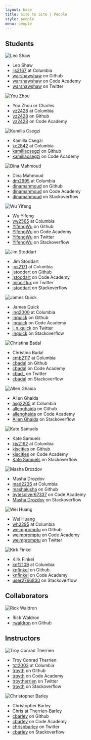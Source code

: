 ```yaml
---
layout: base
title: Site to Site | People
style: people
menu: people
---
```

## Students

![Leo Shaw](http://s.gravatar.com/avatar/f1e3afe5eb52caaa14890b0b9eb79ee7?s=80)
*	Leo Shaw
*	[ljs2167](mailto:ljs2167@columbia.edu) at Columbia
*	[warshawshaw](https://github.com/warshawshaw) on Github
*	[warshawshaw](http://www.codecademy.com/warshawshaw) on Code Academy
*	[warshawshaw](https://twitter.com/warshawshaw) on Twitter


![You Zhou](http://s.gravatar.com/avatar/57ec0c8d495a9c261b4d12413d5f1882?s=80)
*	You Zhou or Charles
*	[yz2428](mailto:yz2428@columbia.edu) at Columbia
*	[yz2428](https://github.com/yz2428) on Github
*	[yz2428](http://www.codecademy.com/yz2428) on Code Academy

![Kamilla Csegzi](http://www.gravatar.com/avatar/f3595b8d754b0acd36a6f222e94b32cc.png)
*	Kamilla Csegzi
*	[kc2842](mailto:kc2842@columbia.edu) at Columbia
*	[kamillacsegzi](https://github.com/kamillacsegzi) on Github
*	[kamillacsegzi](http://www.codecademy.com/kamillacsegzi) on Code Academy

![Dina Mahmoud](http://www.gravatar.com/avatar/13b82a9498fba917a31256e959e5a063.png)
*	Dina Mahmoud
*	[dm2995](mailto:dm2995@columbia.edu) at Columbia
*	[dinamahmoud](https://github.com/dinamahmoud) on Github
*	[dinamahmoud](http://www.codecademy.com/dinamahmoud) on Code Academy
*	[dinamahmoud](http://stackoverflow.com/users/2765586/dinamahmoud) on Stackoverflow

![Wu Yifeng]()
*	Wu Yifeng
*	[yw2565](mailto:yw2565@columbia.edu) at Columbia
*	[YifengWu](https://github.com/YifengWu) on Github
*	[YifengWu](http://www.codecademy.com/objectrockstar38809) on Code Academy
*	[YifengWu](https://twitter.com/YifengWu) on Twitter
*	[YifengWu](http://stackoverflow.com/users/2765433/yifeng-wu) on Stackoverflow

![Jim Stoddart](http://www.gravatar.com/avatar/148622c3608f6a8a53d62673bbb88af4.png)
*	Jim Stoddart
*	[jps2171](mailto:jps2171@columbia.edu) at Columbia
*	[jstoddart](https://github.com/jstoddart) on Github
*	[jstoddart](http://www.codecademy.com/jstoddart) on Code Academy
*	[minorflux](https://twitter.com/minorflux) on Twitter
*	[jstoddart](http://stackoverflow.com/users/2014463/jstoddart) on Stackoverflow 

![James Quick](http://www.gravatar.com/avatar/3ba8705123c60d4b0e79bd4166ac2ecb.png)
*	James Quick
*	[jnq2000](mailto:jnq2000@columbia.edu) at Columbia
*	[jnquick](https://github.com/jnquick) on Github
*	[jnquick](http://www.codecademy.com/jnquick) on Code Academy
*	[j_n_quick](https://twitter.com/j_n_quick) on Twitter
*	[jnquick](http://stackoverflow.com/users/2014463/jnquick) on Stackoverflow

![Christina Badal](http://www.gravatar.com/avatar/979286bc743bd6ac1e9fbfb46fc1f305.png)
*	Christina Badal
*	[cmb2117](mailto:cmb2117@columbia.edu) at Columbia
*	[cbadal](https://github.com/cbadal) on Github
*	[cbadal](http://www.codecademy.com/cbadal) on Code Academy
*	[cbad_](https://twitter.com/cbad_) on Twitter
*	[cbadal](http://stackoverflow.com/users/2757751/cbadal) on Stackoverflow

![Allen Ghaida](http://www.gravatar.com/avatar/514a5f9730f31cbf4ac0e5087657a49d.png)
*	Allen Ghaida
*	[asg2205](mailto:asg2205@columbia.edu) at Columbia
*	[allenghaida](https://github.com/allenghaida) on Github
*	[allenghaida](http://www.codecademy.com/allenghaida) on Code Academy
*	[Allen Ghaida](http://stackoverflow.com/users/2767198/allen-ghaida) on Stackoverflow

![Kate Samuels](http://www.gravatar.com/avatar/643f31bcf5b30889695215cdd3d2a890.png)
*	Kate Samuels
*	[kjs2162](mailto:kjs2162@columbia.edu) at Columbia
*	[kjscities](https://github.com/kjscities) on Github
*	[kjscities](http://www.codecademy.com/kjscities) on Code Academy
*	[Kate Samuels](http://stackoverflow.com/users/2793758/user2793758) on Stackoverflow

![Masha Drozdov](https://en.gravatar.com/userimage/36066777/7a1ff6443d5a93bb708395712fc0c8cc.jpg)
*	Masha Drozdov
*	[mad2236](mailto:mad2236@columbia.edu) at Columbia
*	[mashalusha](https://github.com/mashalusha) on Github
*	[bytesolver67337](http://www.codecademy.com/bytesolver67337) on Code Academy
*	[Masha Drozdov](http://stackoverflow.com/users/2759765/user2759765) on Stackoverflow

![Wei Huang]( https://scontent-a.xx.fbcdn.net/hphotos-ash3/1234736_548491682502_722954043_n.jpg )
*	Wei Huang
*	[wh2295](mailto:wh2295@columbia.edu) at Columbia
*	[weimpromptu](https://github.com/weimpromptu) on Github
*	[weimpromptu](http://www.codecademy.com/weimpromptu) on Code Academy
*	[weimpromptu](https://twitter.com/weimpromptu) on Twitter

![Kirk Finkel](http://www.gravatar.com/avatar/ba300d3c386ba8a144285589d1dc7d25.png)
*	Kirk Finkel
*	[knf2109](mailto:knf2109@columbia.edu) at Columbia
*	[knfinkel](https://github.com/knfinkel) on Github
*	[knfinkel](http://www.codecademy.com/knfinkel) on Code Academy
*	[user2766830](http://stackoverflow.com/users/2766830/user2766830) on Stackoverflow

## Collaborators

![Rick Waldron](https://1.gravatar.com/avatar/36c697d974542aadaee06a0f39cb1437?d=https%3A%2F%2Fidenticons.github.com%2Fb1a5a84a3388b3f37634445bd1317047.png&s=420)
*	Rick Waldron
*	[rwaldron](https://github.com/rwaldron) on Github


## Instructors

![Troy Conrad Therrien](http://1.gravatar.com/avatar/8241d6e7491e352db8edf5b5f8633d2c)
*	Troy Conrad Therrien
*	[tct2003](mailto:tct2003@columbia.edu) at Columbia
*	[troyth](https://github.com/troyth) on Github
*	[troyth](http://www.codecademy.com/troyth) on Code Academy
*	[troytherrien](https://twitter.com/troytherrien) on Twitter
*	[troyth](http://stackoverflow.com/users/1798342/troyth) on Stackoverflow

![Christopher Barley](http://en.gravatar.com/userimage/55147665/535791a604697c9acc8d1690420e1ded.jpg)
*	Christopher Barley
*	[Chris](mailto:chris@th-ey.co) at Therrien-Barley
*	[cbarley](https://github.com/cbarley) on Github
*	[cbarley](http://www.codecademy.com/cbarley) on Code Academy
*	[chrispbarley](https://twitter.com/chrispbarley) on Twitter
*	[cbarley](http://stackoverflow.com/users/2769341/cbarley) on Stackoverflow